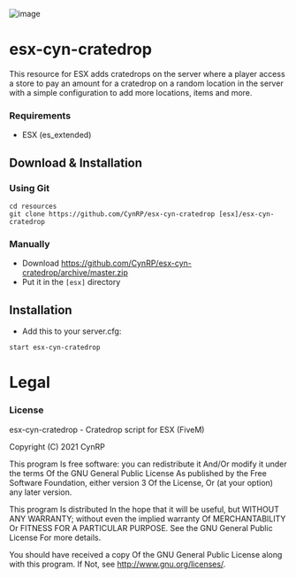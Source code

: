 ![image](https://i.imgur.com/MBbTFCb.png)

# esx-cyn-cratedrop

This resource for ESX adds cratedrops on the server where a player access a store to pay an amount for a cratedrop on a random location in the server with a simple configuration to add more locations, items and more.

### Requirements
* ESX (es_extended)

## Download & Installation

### Using Git
```
cd resources
git clone https://github.com/CynRP/esx-cyn-cratedrop [esx]/esx-cyn-cratedrop
```

### Manually
- Download https://github.com/CynRP/esx-cyn-cratedrop/archive/master.zip
- Put it in the `[esx]` directory


## Installation
- Add this to your server.cfg:

```
start esx-cyn-cratedrop
```
# Legal
### License
esx-cyn-cratedrop - Cratedrop script for ESX (FiveM)

Copyright (C) 2021 CynRP

This program Is free software: you can redistribute it And/Or modify it under the terms Of the GNU General Public License As published by the Free Software Foundation, either version 3 Of the License, Or (at your option) any later version.

This program Is distributed In the hope that it will be useful, but WITHOUT ANY WARRANTY; without even the implied warranty Of MERCHANTABILITY Or FITNESS FOR A PARTICULAR PURPOSE. See the GNU General Public License For more details.

You should have received a copy Of the GNU General Public License along with this program. If Not, see http://www.gnu.org/licenses/.

